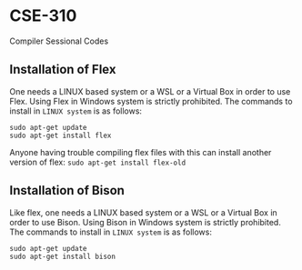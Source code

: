 # CSE-310
Compiler Sessional Codes

## Installation of Flex
One needs a LINUX based system or a WSL or a Virtual Box in order to use Flex. Using Flex in Windows system is strictly prohibited.
The commands to install in `LINUX system` is as follows:
```
sudo apt-get update
sudo apt-get install flex
```
Anyone having trouble compiling flex files with this can install another version of flex:
`sudo apt-get install flex-old`

## Installation of Bison
Like flex, one needs a LINUX based system or a WSL or a Virtual Box in order to use Bison. Using Bison in Windows system is strictly prohibited.
The commands to install in `LINUX system` is as follows:
```
sudo apt-get update
sudo apt-get install bison
```
